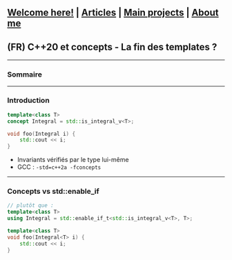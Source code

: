 ## [Welcome here!](https://vpenando.github.io) | [Articles](https://vpenando.github.io/articles.html) | [Main projects](https://vpenando.github.io/projects.html) | [About me](https://vpenando.github.io/about.html)

## (FR) C++20 et concepts - La fin des templates ?

---

### Sommaire


---

### Introduction

```cpp
template<class T>
concept Integral = std::is_integral_v<T>;

void foo(Integral i) {
    std::cout << i;
}
```

* Invariants vérifiés par le type lui-même
* GCC : `-std=c++2a -fconcepts`

---

### Concepts vs std::enable_if
```cpp
// plutôt que :
template<class T>
using Integral = std::enable_if_t<std::is_integral_v<T>, T>;

template<class T>
void foo(Integral<T> i) {
    std::cout << i;
}
```

